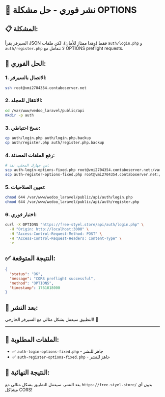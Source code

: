# 🚀 نشر فوري - حل مشكلة OPTIONS

## 📋 **المشكلة:**
السيرفر يقرأ JSON فقط (وهذا ممتاز للأمان)، لكن ملفات `auth/login.php` و `auth/register.php` لا تتعامل مع OPTIONS preflight requests.

## 🔧 **الحل الفوري:**

### **1. الاتصال بالسيرفر:**
```bash
ssh root@vmi2704354.contaboserver.net
```

### **2. الانتقال للمجلد:**
```bash
cd /var/www/wedoo_laravel/public/api
mkdir -p auth
```

### **3. نسخ احتياطي:**
```bash
cp auth/login.php auth/login.php.backup
cp auth/register.php auth/register.php.backup
```

### **4. رفع الملفات المحدثة:**
```bash
# من جهازك المحلي، نفذ:
scp auth-login-options-fixed.php root@vmi2704354.contaboserver.net:/var/www/wedoo_laravel/public/api/auth/login.php
scp auth-register-options-fixed.php root@vmi2704354.contaboserver.net:/var/www/wedoo_laravel/public/api/auth/register.php
```

### **5. تعيين الصلاحيات:**
```bash
chmod 644 /var/www/wedoo_laravel/public/api/auth/login.php
chmod 644 /var/www/wedoo_laravel/public/api/auth/register.php
```

### **6. اختبار فوري:**
```bash
curl -X OPTIONS "https://free-styel.store/api/auth/login.php" \
  -H "Origin: http://localhost:3000" \
  -H "Access-Control-Request-Method: POST" \
  -H "Access-Control-Request-Headers: Content-Type" \
  -v
```

## ✅ **النتيجة المتوقعة:**
```json
{
  "status": "OK",
  "message": "CORS preflight successful",
  "method": "OPTIONS",
  "timestamp": 1761018000
}
```

## 🎯 **بعد النشر:**
التطبيق سيعمل بشكل مثالي مع السيرفر الخارجي! 🚀

---

## 📁 **الملفات المطلوبة:**
- ✅ `auth-login-options-fixed.php` - جاهز للنشر
- ✅ `auth-register-options-fixed.php` - جاهز للنشر

## 🎉 **النتيجة النهائية:**
بعد النشر، سيعمل التطبيق بشكل مثالي مع `https://free-styel.store/` بدون أي مشاكل CORS!
